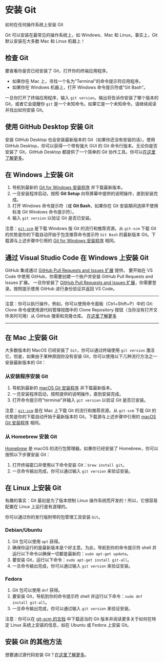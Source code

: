 # 安装 Git

如何在任何操作系统上安装 Git

Git 可以安装在最常见的操作系统上，如 Windows、Mac 和 Linux。事实上，Git 默认安装在大多数 Mac 和 Linux 机器上！

## 检查 Git

要查看你是否已经安装了 Git，打开你的终端应用程序。

- 如果你在 Mac 上，寻找一个名为"Terminal"的命令提示符应用程序。
- 如果你在 Windows 机器上，打开 Windows 命令提示符或"Git Bash"。

一旦你打开了终端应用程序，输入 `git version`。输出将告诉你安装了哪个版本的 Git，或者它会提醒你 `git` 是一个未知命令。如果它是一个未知命令，请继续阅读并找出如何安装 Git。

## 使用 GitHub Desktop 安装 Git

安装 GitHub Desktop 也会安装最新版本的 Git（如果你还没有安装的话）。使用 GitHub Desktop，你可以获得一个带有强大 GUI 的 Git 命令行版本。无论你是否安装了 Git，GitHub Desktop 都提供了一个简单的 Git 协作工具。你可以[在这里了解更多](https://desktop.github.com/)。

## 在 Windows 上安装 Git

1. 导航到最新的 [Git for Windows 安装程序](https://gitforwindows.org/) 并下载最新版本。
2. 一旦安装程序启动，按照 **Git Setup** 向导屏幕中提供的说明操作，直到安装完成。
3. 打开 Windows 命令提示符（或 **Git Bash**，如果你在 Git 安装期间选择不使用标准 Git Windows 命令提示符）。
4. 输入 `git version` 以验证 Git 是否已安装。

注意：[`git-scm`](https://git-scm.com/download/win) 是下载 Windows 版 Git 的流行和推荐资源。从 `git-scm` 下载 Git 的优势是你的下载自动开始于包含推荐命令提示符 `Git Bash` 的最新版本 Git。下载源与上述步骤中引用的 [Git for Windows 安装程序](https://gitforwindows.org/) 相同。

## 通过 Visual Studio Code 在 Windows 上安装 Git

GitHub 集成通过 [GitHub Pull Requests and Issues 扩展](https://marketplace.visualstudio.com/items?itemName=GitHub.vscode-pull-request-github) 提供。
要开始在 VS Code 中使用 GitHub，你需要创建一个账户并安装 GitHub Pull Requests and Issues 扩展。
一旦你安装了 [GitHub Pull Requests and Issues 扩展](https://marketplace.visualstudio.com/items?itemName=GitHub.vscode-pull-request-github)，你需要登录。按照提示使用 GitHub 进行身份验证并返回 VS Code。

---

注意：你可以执行操作，例如，你可以使用命令面板（Ctrl+Shift+P）中的 Git: Clone 命令或使用源代码管理视图中的 Clone Repository 按钮（当你没有打开文件夹时可用）从 GitHub 搜索和克隆仓库。
[在这里了解更多](https://code.visualstudio.com/docs/editor/github)

---

## 在 Mac 上安装 Git

大多数版本的 MacOS 已经安装了 `Git`，你可以通过终端使用 `git version` 激活它。但是，如果由于某种原因你没有安装 Git，你可以使用以下几种流行方法之一安装最新版本的 Git：

### 从安装程序安装 Git

1. 导航到最新的 [macOS Git 安装程序](https://sourceforge.net/projects/git-osx-installer/files/git-2.23.0-intel-universal-mavericks.dmg/download?use_mirror=autoselect) 并下载最新版本。
2. 一旦安装程序启动，按照提供的说明操作，直到安装完成。
3. 打开命令提示符"terminal"并输入 `git version` 以验证 Git 是否已安装。

注意：[`git-scm`](https://git-scm.com/download/mac) 是在 Mac 上下载 Git 的流行和推荐资源。从 `git-scm` 下载 Git 的优势是你的下载自动开始于最新版本的 Git。下载源与上述步骤中引用的 [macOS Git 安装程序](https://sourceforge.net/projects/git-osx-installer/files/git-2.23.0-intel-universal-mavericks.dmg/download?use_mirror=autoselect) 相同。

### 从 Homebrew 安装 Git

[Homebrew](https://brew.sh/) 是 macOS 的流行包管理器。如果你已经安装了 Homebrew，你可以按照以下步骤安装 Git：

1. 打开终端窗口并使用以下命令安装 Git：`brew install git`。
2. 一旦命令输出完成，你可以通过输入 `git version` 来验证安装。

## 在 Linux 上安装 Git

有趣的事实：Git 最初是为了版本控制 Linux 操作系统而开发的！所以，它很容易配置在 Linux 上运行是有道理的。

你可以通过你的发行版附带的包管理工具安装 `Git`。

### Debian/Ubuntu

1. Git 包可以使用 `apt` 获得。
2. 确保你运行的是最新版本是个好主意。为此，导航到你的命令提示符 shell 并运行以下命令以确保一切都是最新的：`sudo apt-get update`。
3. 要安装 Git，运行以下命令：`sudo apt-get install git-all`。
4. 一旦命令输出完成，你可以通过输入 `git version` 来验证安装。

### Fedora

1. Git 包可以使用 `dnf` 获得。
2. 要安装 Git，导航到你的命令提示符 shell 并运行以下命令：`sudo dnf install git-all`。
3. 一旦命令输出完成，你可以通过输入 `git version` 来验证安装。

注意：你可以在 [git-scm 的文档](https://git-scm.com/download/linux) 中下载适当的 Git 版本并阅读更多关于如何在特定 Linux 系统上安装的信息，如在 Ubuntu 或 Fedora 上安装 Git。

## 安装 Git 的其他方法

想要通过源代码安装 Git？[在这里了解更多](https://git-scm.com/book/en/v2/Getting-Started-Installing-Git)。 